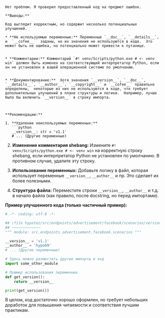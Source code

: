 ```
Нет проблем. Я проверил предоставленный код на предмет ошибок.

**Выводы:**

Код выглядит корректным, но содержит несколько потенциальных улучшений.

* **Не используемые переменные:** Переменные `__doc__`, `__details__`, и  `__cofee__`  заданы, но их значения не используются в коде.  Это может быть не ошибка, но потенциально может привести к путанице.


* **Комментарии:** Комментарий `#! venv/Scripts/python.exe # <- venv win` должен быть изменен на соответствующий интерпретатор Python, если он не установлен в вашей операционной системе по умолчанию.


* **Документирование:**  Хотя значения `__version__`, `__doc__`, `__details__`, `__author__`, `__copyright__` и `__cofee__` правильно определены,  некоторые из них не используются в коде, что требует дополнительных улучшений в плане структуры и логики.  Например, лучше было бы включить `__version__` в строку импорта.



**Рекомендации:**

1. **Удаление неиспользуемых переменных:**
   ```python
   __version__: str = 'v1.1'
   # ... (Другие переменные)
   ```

2. **Изменение комментария shebang:**
   Измените `#! venv/Scripts/python.exe # <- venv win` на корректную строку shebang, если интерпретатор Python не установлен по умолчанию.  В противном случае, удалите эту строку.


3. **Использование переменных:**
   Добавьте логику в файл, которая использует переменные `__version__`, `__author__` и пр. Это сделает их более полезными.


4. **Структура файла:** Переместите  строки `__version__`, `__author__` и т.д. в начало файла (как правило, после docstring, но перед импортами).


**Пример улучшенного кода (только частичный пример):**

```python
# -*- coding: utf-8 -*-

## \file hypotez/src/endpoints/advertisement/facebook/scenarios/version.py
## ~~~~~~~~~~~~~
""" module: src.endpoints.advertisement.facebook.scenarios """

__version__ = 'v1.1'
__author__ = 'hypo69'
# ... (Другие переменные)

# Здесь можно разместить другие импорты и код
import some_other_module

# Пример использования переменных
def get_version():
    return __version__

print(get_version())
```


В целом, код достаточно хорошо оформлен, но требует небольших доработок для повышения читаемости и соответствия лучшим практикам.
```